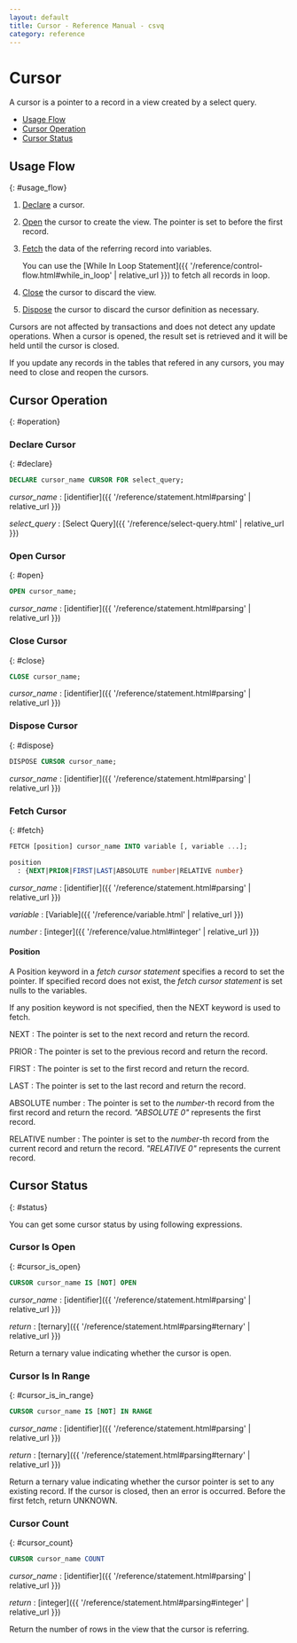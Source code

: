 ```yaml
---
layout: default
title: Cursor - Reference Manual - csvq
category: reference
---
```


# Cursor

A cursor is a pointer to a record in a view created by a select query.

* [Usage Flow](#usage_flow)
* [Cursor Operation](#operation)
* [Cursor Status](#status)


## Usage Flow
{: #usage_flow}

1. [Declare](#declare) a cursor. 
2. [Open](#open) the cursor to create the view. The pointer is set to before the first record.
3. [Fetch](#fetch) the data of the referring record into variables.
   
   You can use the [While In Loop Statement]({{ '/reference/control-flow.html#while_in_loop' | relative_url }}) to fetch all records in loop.
   
4. [Close](#close) the cursor to discard the view.
5. [Dispose](#dispose) the cursor to discard the cursor definition as necessary.

Cursors are not affected by transactions and does not detect any update operations.
When a cursor is opened, the result set is retrieved and it will be held until the cursor is closed.

If you update any records in the tables that refered in any cursors, you may need to close and reopen the cursors.


## Cursor Operation
{: #operation}

### Declare Cursor
{: #declare}

```sql
DECLARE cursor_name CURSOR FOR select_query;
```

_cursor_name_
: [identifier]({{ '/reference/statement.html#parsing' | relative_url }})

_select_query_
: [Select Query]({{ '/reference/select-query.html' | relative_url }})

### Open Cursor
{: #open}

```sql
OPEN cursor_name;
```

_cursor_name_
: [identifier]({{ '/reference/statement.html#parsing' | relative_url }})

### Close Cursor
{: #close}

```sql
CLOSE cursor_name;
```

_cursor_name_
: [identifier]({{ '/reference/statement.html#parsing' | relative_url }})

### Dispose Cursor
{: #dispose}

```sql
DISPOSE CURSOR cursor_name;
```

_cursor_name_
: [identifier]({{ '/reference/statement.html#parsing' | relative_url }})

### Fetch Cursor
{: #fetch}

```sql
FETCH [position] cursor_name INTO variable [, variable ...];

position
  : {NEXT|PRIOR|FIRST|LAST|ABSOLUTE number|RELATIVE number}
```

_cursor_name_
: [identifier]({{ '/reference/statement.html#parsing' | relative_url }})

_variable_
: [Variable]({{ '/reference/variable.html' | relative_url }})

_number_
: [integer]({{ '/reference/value.html#integer' | relative_url }})

#### Position

A Position keyword in a _fetch cursor statement_ specifies a record to set the pointer.
If specified record does not exist, the _fetch cursor statement_ is set nulls to the variables.

If any position keyword is not specified, then the NEXT keyword is used to fetch.

NEXT
: The pointer is set to the next record and return the record.

PRIOR
: The pointer is set to the previous record and return the record.

FIRST
: The pointer is set to the first record and return the record.

LAST
: The pointer is set to the last record and return the record.

ABSOLUTE number
: The pointer is set to the _number_-th record from the first record and return the record.
  _"ABSOLUTE 0"_ represents the first record.

RELATIVE number
: The pointer is set to the _number_-th record from the current record and return the record.
  _"RELATIVE 0"_ represents the current record.

## Cursor Status
{: #status}

You can get some cursor status by using following expressions.

### Cursor Is Open
{: #cursor_is_open}

```sql
CURSOR cursor_name IS [NOT] OPEN
```

_cursor_name_
: [identifier]({{ '/reference/statement.html#parsing' | relative_url }})

_return_
: [ternary]({{ '/reference/statement.html#parsing#ternary' | relative_url }})

Return a ternary value indicating whether the cursor is open.

### Cursor Is In Range
{: #cursor_is_in_range}

```sql
CURSOR cursor_name IS [NOT] IN RANGE
```

_cursor_name_
: [identifier]({{ '/reference/statement.html#parsing' | relative_url }})

_return_
: [ternary]({{ '/reference/statement.html#parsing#ternary' | relative_url }})

Return a ternary value indicating whether the cursor pointer is set to any existing record.
If the cursor is closed, then an error is occurred.
Before the first fetch, return UNKNOWN. 

### Cursor Count
{: #cursor_count}

```sql
CURSOR cursor_name COUNT
```

_cursor_name_
: [identifier]({{ '/reference/statement.html#parsing' | relative_url }})

_return_
: [integer]({{ '/reference/statement.html#parsing#integer' | relative_url }})

Return the number of rows in the view that the cursor is referring. 